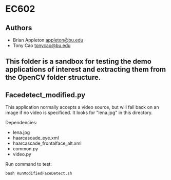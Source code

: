 # EC602

## Authors
- Brian Appleton appleton@bu.edu
- Tony Cao tonycao@bu.edu

## This folder is a sandbox for testing the demo applications of interest and extracting them from the OpenCV folder structure.

## Facedetect_modified.py

This application normally accepts a video source, but will fall back on an image if no video is specificed. It looks for "lena.jpg" in this directory.

Dependencies:
- lena.jpg
- haarcascade_eye.xml
- haarcascade_frontalface_alt.xml
- common.py
- video.py

Run command to test:
```
bash RunModifiedFaceDetect.sh
```

